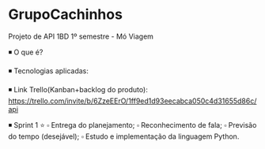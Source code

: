 # GrupoCachinhos
Projeto de API 1BD 1º semestre - Mó Viagem

◾ O que é? 

◾ Tecnologias aplicadas:

◾ Link Trello(Kanban+backlog do produto): https://trello.com/invite/b/6ZzeEErO/1ff9ed1d93eecabca050c4d31655d86c/api

◾ Sprint 1 ⭐
  ▫ Entrega do planejamento;
  ▫ Reconhecimento de fala;
  ▫ Previsão do tempo (desejável);
  ▫ Estudo e implementação da linguagem Python.


